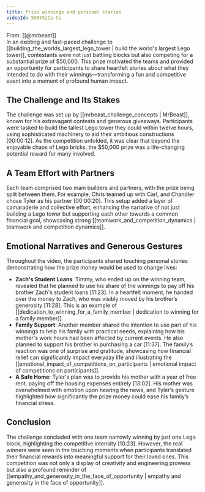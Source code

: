 ```yaml
---
title: Prize winnings and personal stories
videoId: 59AYXzCa-Cs
---
```


From: [[@mrbeast]] <br/> 
In an exciting and fast-paced challenge to [[building_the_worlds_largest_lego_tower | build the world's largest Lego tower]], contestants were not just battling blocks but also competing for a substantial prize of $50,000. This prize motivated the teams and provided an opportunity for participants to share heartfelt stories about what they intended to do with their winnings—transforming a fun and competitive event into a moment of profound human impact.

## The Challenge and Its Stakes

The challenge was set up by [[mrbeast_challenge_concepts | MrBeast]], known for his extravagant contests and generous giveaways. Participants were tasked to build the tallest Lego tower they could within twelve hours, using sophisticated machinery to aid their ambitious constructions <a class="yt-timestamp" data-t="00:00:12">[00:00:12]</a>. As the competition unfolded, it was clear that beyond the enjoyable chaos of Lego bricks, the $50,000 prize was a life-changing potential reward for many involved.

## A Team Effort with Partners

Each team comprised two main builders and partners, with the prize being split between them. For example, Chris teamed up with Carl, and Chandler chose Tyler as his partner <a class="yt-timestamp" data-t="00:00:20">[00:00:20]</a>. This setup added a layer of camaraderie and collective effort, enhancing the narrative of not just building a Lego tower but supporting each other towards a common financial goal, showcasing strong [[teamwork_and_competition_dynamics | teamwork and competition dynamics]].

## Emotional Narratives and Generous Gestures

Throughout the video, the participants shared touching personal stories demonstrating how the prize money would be used to change lives:
- **Zach's Student Loans**: Timmy, who ended up on the winning team, revealed that he planned to use his share of the winnings to pay off his brother Zach's student loans <a class="yt-timestamp" data-t="11:23">[11:23]</a>. In a heartfelt moment, he handed over the money to Zach, who was visibly moved by his brother’s generosity <a class="yt-timestamp" data-t="11:28">[11:28]</a>. This is an example of [[dedication_to_winning_for_a_family_member | dedication to winning for a family member]].
- **Family Support**: Another member shared the intention to use part of his winnings to help his family with practical needs, explaining how his mother's work hours had been affected by current events. He also planned to support his brother in purchasing a car <a class="yt-timestamp" data-t="11:37">[11:37]</a>. The family’s reaction was one of surprise and gratitude, showcasing how financial relief can significantly impact everyday life and illustrating the [[emotional_impact_of_competitions_on_participants | emotional impact of competitions on participants]].
- **A Safe Home**: Tyler's plan was to provide his mother with a year of free rent, paying off the housing expenses entirely <a class="yt-timestamp" data-t="13:02">[13:02]</a>. His mother was overwhelmed with emotion upon hearing the news, and Tyler’s gesture highlighted how significantly the prize money could ease his family’s financial stress.

## Conclusion

The challenge concluded with one team narrowly winning by just one Lego block, highlighting the competitive intensity <a class="yt-timestamp" data-t="10:23">[10:23]</a>. However, the real winners were seen in the touching moments when participants translated their financial rewards into meaningful support for their loved ones. This competition was not only a display of creativity and engineering prowess but also a profound reminder of [[empathy_and_generosity_in_the_face_of_opportunity | empathy and generosity in the face of opportunity]].